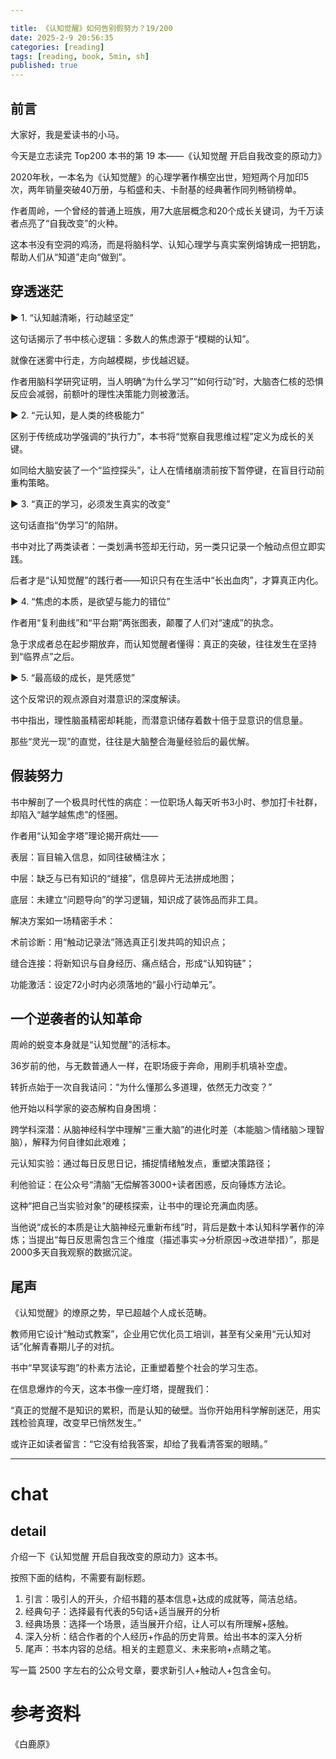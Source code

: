 ```yaml
---

title: 《认知觉醒》如何告别假努力？19/200
date: 2025-2-9 20:56:35 
categories: [reading]
tags: [reading, book, 5min, sh]
published: true
---
```



## 前言

大家好，我是爱读书的小马。

今天是立志读完 Top200 本书的第 19 本——《认知觉醒 开启自我改变的原动力》

2020年秋，一本名为《认知觉醒》的心理学著作横空出世，短短两个月加印5次，两年销量突破40万册，与稻盛和夫、卡耐基的经典著作同列畅销榜单。

作者周岭，一个曾经的普通上班族，用7大底层概念和20个成长关键词，为千万读者点亮了“自我改变”的火种。

这本书没有空洞的鸡汤，而是将脑科学、认知心理学与真实案例熔铸成一把钥匙，帮助人们从“知道”走向“做到”。

## 穿透迷茫 

▶  1. “认知越清晰，行动越坚定”  

这句话揭示了书中核心逻辑：多数人的焦虑源于“模糊的认知”。

就像在迷雾中行走，方向越模糊，步伐越迟疑。

作者用脑科学研究证明，当人明确“为什么学习”“如何行动”时，大脑杏仁核的恐惧反应会减弱，前额叶的理性决策能力则被激活。  

▶  2. “元认知，是人类的终极能力”  

区别于传统成功学强调的“执行力”，本书将“觉察自我思维过程”定义为成长的关键。

如同给大脑安装了一个“监控探头”，让人在情绪崩溃前按下暂停键，在盲目行动前重构策略。  

▶  3. “真正的学习，必须发生真实的改变”  

这句话直指“伪学习”的陷阱。

书中对比了两类读者：一类划满书签却无行动，另一类只记录一个触动点但立即实践。

后者才是“认知觉醒”的践行者——知识只有在生活中“长出血肉”，才算真正内化。  

▶  4. “焦虑的本质，是欲望与能力的错位”  

作者用“复利曲线”和“平台期”两张图表，颠覆了人们对“速成”的执念。

急于求成者总在起步期放弃，而认知觉醒者懂得：真正的突破，往往发生在坚持到“临界点”之后。  

▶  5. “最高级的成长，是凭感觉”  

这个反常识的观点源自对潜意识的深度解读。

书中指出，理性脑虽精密却耗能，而潜意识储存着数十倍于显意识的信息量。

那些“灵光一现”的直觉，往往是大脑整合海量经验后的最优解。  

## 假装努力

书中解剖了一个极具时代性的病症：一位职场人每天听书3小时、参加打卡社群，却陷入“越学越焦虑”的怪圈。

作者用“认知金字塔”理论揭开病灶——  

表层：盲目输入信息，如同往破桶注水；  

中层：缺乏与已有知识的“缝接”，信息碎片无法拼成地图；  

底层：未建立“问题导向”的学习逻辑，知识成了装饰品而非工具。  

解决方案如一场精密手术： 

术前诊断：用“触动记录法”筛选真正引发共鸣的知识点；  

缝合连接：将新知识与自身经历、痛点结合，形成“认知钩链”；  

功能激活：设定72小时内必须落地的“最小行动单元”。  

## 一个逆袭者的认知革命

周岭的蜕变本身就是“认知觉醒”的活标本。

36岁前的他，与无数普通人一样，在职场疲于奔命，用刷手机填补空虚。

转折点始于一次自我诘问：“为什么懂那么多道理，依然无力改变？”  

他开始以科学家的姿态解构自身困境：  

跨学科深潜：从脑神经科学中理解“三重大脑”的进化时差（本能脑＞情绪脑＞理智脑），解释为何自律如此艰难；  

元认知实验：通过每日反思日记，捕捉情绪触发点，重塑决策路径；  

利他验证：在公众号“清脑”无偿解答3000+读者困惑，反向锤炼方法论。  

这种“把自己当实验对象”的硬核探索，让书中的理论充满血肉感。

当他说“成长的本质是让大脑神经元重新布线”时，背后是数十本认知科学著作的淬炼；当提出“每日反思需包含三个维度（描述事实→分析原因→改进举措）”，那是2000多天自我观察的数据沉淀。  

## 尾声

《认知觉醒》的燎原之势，早已超越个人成长范畴。

教师用它设计“触动式教案”，企业用它优化员工培训，甚至有父亲用“元认知对话”化解青春期儿子的对抗。

书中“早冥读写跑”的朴素方法论，正重塑着整个社会的学习生态。  

在信息爆炸的今天，这本书像一座灯塔，提醒我们：  

“真正的觉醒不是知识的累积，而是认知的破壁。当你开始用科学解剖迷茫，用实践检验真理，改变早已悄然发生。”  

或许正如读者留言：“它没有给我答案，却给了我看清答案的眼睛。”

--------------------------------------------------------------------------------

# chat

## detail

介绍一下《认知觉醒 开启自我改变的原动力》这本书。

按照下面的结构，不需要有副标题。

1. 引言：吸引人的开头，介绍书籍的基本信息+达成的成就等，简洁总结。
2. 经典句子：选择最有代表的5句话+适当展开的分析
3. 经典场景：选择一个场景，适当展开介绍，让人可以有所理解+感触。
4. 深入分析：结合作者的个人经历+作品的历史背景。给出书本的深入分析
5. 尾声：书本内容的总结。相关的主题意义、未来影响+点睛之笔。

写一篇 2500 字左右的公众号文章，要求新引人+触动人+包含金句。


# 参考资料

 《白鹿原》

